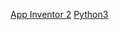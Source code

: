 [App Inventor 2](https://github.com/000ShawnHe000/programming-course/edit/master/app_inventor_2.md)
[Python3](https://github.com/000ShawnHe000/programming-course/edit/master/python3.md)
